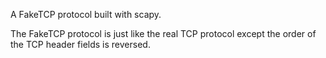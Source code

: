 A FakeTCP protocol built with scapy.

The FakeTCP protocol is just like the real TCP protocol except the order of the TCP header fields is reversed.
